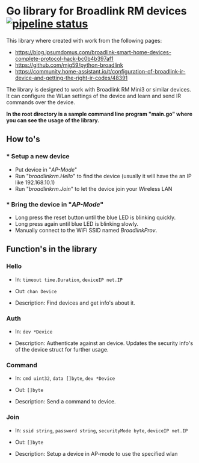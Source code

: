 # Go library for Broadlink RM devices [![pipeline status](https://gitlab.com/waringer/broadlink/badges/master/pipeline.svg)](https://gitlab.com/waringer/broadlink/commits/master)

This library where created with work from the following pages:

* https://blog.ipsumdomus.com/broadlink-smart-home-devices-complete-protocol-hack-bc0b4b397af1
* https://github.com/mjg59/python-broadlink
* https://community.home-assistant.io/t/configuration-of-broadlink-ir-device-and-getting-the-right-ir-codes/48391

The library is designed to work with Broadlink RM Mini3 or similar devices. It can configure the WLan settings of the device and learn and send IR commands over the device.

**In the root directory is a sample command line program "main.go" where you can see the usage of the library.**

## How to's

### * Setup a new device

* Put device in "*AP-Mode*"
* Run "*broadlinkrm.Hello*" to find the device (usually it will have the an IP like 192.168.10.1)
* Run "*broadlinkrm.Join*" to let the device join your Wireless LAN

### * Bring the device in "*AP-Mode*"

* Long press the reset button until the blue LED is blinking quickly.
* Long press again until blue LED is blinking slowly.
* Manually connect to the WiFi SSID named *BroadlinkProv*.

## Function's in the library

### Hello

* In:
```timeout time.Duration```,
```deviceIP net.IP```

* Out:
```chan Device```

* Description:
   Find devices and get info's about it.

### Auth

* In:
```dev *Device```

* Description:
   Authenticate against an device. Updates the security info's of the device struct for further usage.

### Command

* In:
```cmd uint32```,
```data []byte```,
```dev *Device```

* Out:
```[]byte```

* Description:
   Send a command to device.

### Join

* In:
```ssid string```,
```password string```,
```securityMode byte```,
```deviceIP net.IP```

* Out:
```[]byte```

* Description:
   Setup a device in AP-mode to use the specified wlan
